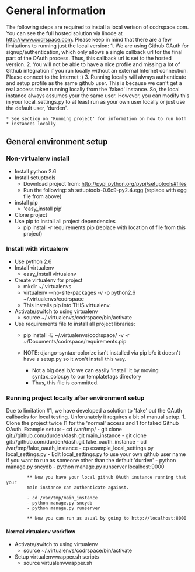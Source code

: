 # General information

The following steps are required to install a local verison of codrspace.com.
You can see the full hosted solution via linode at http://www.codrspace.com.
Please keep in mind that there are a few limitations to running just the local
version:
    1. We are using Github OAuth for signup/authentication, which only allows a
       single callback url for the final part of the OAuth process.  Thus, this
       callback url is set to the hosted version.
    2. You will not be able to have a nice profile and missing a lot of Github
       integration if you run locally without an external Internet connection.
       Please connect to the Internet :)
    3. Running locally will always authenticate and setup profile as the same
       github user.  This is because we can't get a real access token running
       locally from the 'faked' instance.  So, the local instance always
       assumes your the same user.  However, you can modify this in your
       local_settings.py to at least run as your own user locally or just use
       the default user, 'durden'.

    * See section on 'Running project' for information on how to run both
    * instances locally

## General environment setup

### Non-virtualenv install

- Install python 2.6
- Install setuptools
    - Download project from: http://pypi.python.org/pypi/setuptools#files
    - Run the following: sh setuptools-0.6c9-py2.4.egg (replace with egg file from above)
- install pip
    - 'easy_install pip'
- Clone project
- Use pip to install all project dependencies
    - pip install -r requirements.pip (replace with location of file from this project)

### Install with virtualenv

- Use python 2.6
- Install virtualenv
    - easy_install virtualenv
- Create virtualenv for project
    - mkdir ~/.virtualenvs
    - virtualenv --no-site-packages -v -p python2.6 ~/.virtualenvs/codrspace
    - This installs pip into THIS virtualenv.
- Activate/switch to using virtualenv
    - source ~/.virtualenvs/codrspace/bin/activate
- Use requirements file to install all project libraries:
    - pip install -E ~/.virtualenvs/codrspace/ -v -r ~/Documents/codrspace/requirements.pip

    - NOTE: django-syntax-colorize isn't installed via pip b/c it doesn't have
            a setup.py so it won't install this way.
        - Not a big deal b/c we can easily 'install' it by moving syntax_color.py
          to our templatetags directory
        - Thus, this file is committed.

### Running project locally after environment setup

Due to limitation #1, we have developed a solution to 'fake' out the OAuth
callbacks for local testing.  Unforunately it requires a bit of manual setup.
    1. Clone the project twice (1 for the 'normal' access and 1 for faked
       Github OAuth.
        Example setup:
            - cd /var/tmp/
            - git clone git://github.com/durden/dash.git main_instance
            - git clone git://github.com/durden/dash.git fake_oauth_instance
            - cd /var/tmp/fake_oauth_instance
            - cp example_local_settings.py local_settings.py
            - Edit local_settings.py to use your own github user name if you
              want to run as someone other than the default 'durden'
            - python manage.py sncydb
            - python manage.py runserver localhost:9000

            ** Now you have your local github OAuth instance running that your
            main instance can authenticate against.

            - cd /var/tmp/main_instance
            - python manage.py sncydb
            - python manage.py runserver

            ** Now you can run as usual by going to http://localhost:8000

#### Normal virtualenv workflow
- Activate/switch to using virtualenv
    - source ~/.virtualenvs/codrspace/bin/activate
- Setup virtualenvwrapper.sh scripts
    - source virtualenvwrapper.sh
